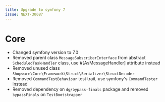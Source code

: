 ```yaml
---
title: Upgrade to symfony 7
issue: NEXT-30687
---
```

# Core
* Changed symfony version to 7.0
* Removed parent class `MessageSubscriberInterface` from abstract `ScheduledTaskHandler` class, use #[AsMessageHandler] attribute instead
* Removed unused class `Shopware\Core\Framework\Struct\Serializer\StructDecoder`
* Removed `CommandTestBehaviour` test trait, use symfony's `CommandTester` instead
* Removed dependency on `dg/bypass-finals` package and removed `bypassFinals` on `TestBootstrapper`